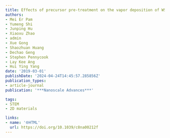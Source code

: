```yaml
---
title: Effects of precursor pre-treatment on the vapor deposition of WS$_2$ monolayers
authors:
- Mei Er Pam
- Yumeng Shi
- Junping Hu
- Xiaoxu Zhao
- admin
- Xue Gong
- Shaozhuan Huang
- Dechao Geng
- Stephen Pennycook
- Lay Kee Ang
- Hui Ying Yang
date: '2019-03-01'
publishDate: '2024-04-24T14:45:57.285856Z'
publication_types:
- article-journal
publication: '***Nanoscale Advances***'

tags:
- STEM
- 2D materials

links:
- name: '🌐HTML'
  url: https://doi.org/10.1039/c8na00212f
---
```


